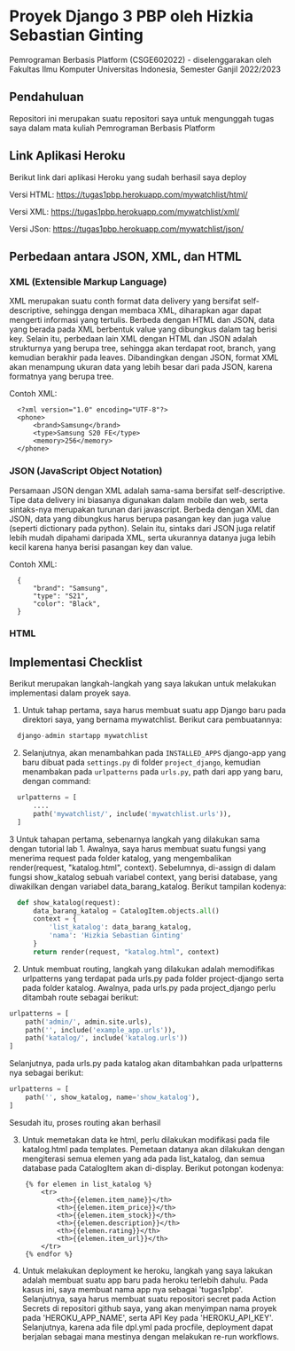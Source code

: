 # Proyek Django  3 PBP oleh Hizkia Sebastian Ginting

Pemrograman Berbasis Platform (CSGE602022) - diselenggarakan oleh Fakultas Ilmu Komputer Universitas Indonesia, Semester Ganjil 2022/2023

## Pendahuluan

Repositori ini merupakan suatu repositori saya untuk mengunggah tugas saya dalam mata kuliah Pemrograman Berbasis Platform

## Link Aplikasi Heroku

Berikut link dari aplikasi Heroku yang sudah berhasil saya deploy

Versi HTML:
https://tugas1pbp.herokuapp.com/mywatchlist/html/

Versi XML:
https://tugas1pbp.herokuapp.com/mywatchlist/xml/

Versi JSon:
https://tugas1pbp.herokuapp.com/mywatchlist/json/

## Perbedaan antara JSON, XML, dan HTML

### XML (Extensible Markup Language)
XML merupakan suatu conth format data delivery yang bersifat self-descriptive, sehingga dengan membaca XML, diharapkan agar dapat mengerti informasi yang tertulis. Berbeda dengan HTML dan JSON, data yang berada pada XML berbentuk value yang dibungkus dalam tag berisi key. Selain itu, perbedaan lain XML dengan HTML dan JSON adalah strukturnya yang berupa tree, sehingga akan terdapat root, branch, yang kemudian berakhir pada leaves. Dibandingkan dengan JSON, format XML akan menampung ukuran data yang lebih besar dari pada JSON, karena formatnya yang berupa tree.

Contoh XML:
  ```
    <?xml version="1.0" encoding="UTF-8"?>
    <phone>
        <brand>Samsung</brand>
        <type>Samsung S20 FE</type>
        <memory>256</memory>
    </phone>
  ```

### JSON (JavaScript Object Notation)
Persamaan JSON dengan XML adalah sama-sama bersifat self-descriptive. Tipe data delivery ini biasanya digunakan dalam mobile dan web, serta sintaks-nya merupakan turunan dari javascript. Berbeda dengan XML dan JSON, data yang dibungkus harus berupa pasangan key dan juga value (seperti dictionary pada python). Selain itu, sintaks dari JSON juga relatif lebih mudah dipahami daripada XML, serta ukurannya datanya juga lebih kecil karena hanya berisi pasangan key dan value.

Contoh XML:
  ```
    {
        "brand": "Samsung",
        "type": "S21",
        "color": "Black",
    }
  ```
### HTML

## Implementasi Checklist
Berikut merupakan langkah-langkah yang saya lakukan untuk melakukan implementasi dalam proyek saya.

1. Untuk tahap pertama, saya harus membuat suatu app Django baru pada direktori saya, yang bernama mywatchlist. Berikut cara pembuatannya:
  ```py
    django-admin startapp mywatchlist
  ```
2. Selanjutnya, akan menambahkan pada `INSTALLED_APPS` django-app yang baru dibuat pada `settings.py` di folder
`project_django`, kemudian menambakan pada `urlpatterns` pada `urls.py`, path dari app yang baru, dengan command:
  ```py
    urlpatterns = [
        ....
        path('mywatchlist/', include('mywatchlist.urls')),
    ]
  ```
3
Untuk tahapan pertama, sebenarnya langkah yang dilakukan sama dengan tutorial lab 1. Awalnya, saya harus membuat suatu fungsi yang menerima request pada folder katalog, yang mengembalikan render(request, "katalog.html", context). Sebelumnya, di-assign di dalam fungsi show_katalog sebuah variabel context, yang berisi database, yang diwakilkan dengan variabel data_barang_katalog. Berikut tampilan kodenya:

  ```py
    def show_katalog(request):
        data_barang_katalog = CatalogItem.objects.all()
        context = {
            'list_katalog': data_barang_katalog,
            'nama': 'Hizkia Sebastian Ginting'
        }
        return render(request, "katalog.html", context)
  ```
2. Untuk membuat routing, langkah yang dilakukan adalah memodifikas urlpatterns yang terdapat pada urls.py pada folder project-django serta pada folder katalog.
Awalnya, pada urls.py pada project_django perlu ditambah route sebagai berikut:
  ```py
  urlpatterns = [
      path('admin/', admin.site.urls),
      path('', include('example_app.urls')),
      path('katalog/', include('katalog.urls'))
  ]
  ```
  Selanjutnya, pada urls.py pada katalog akan ditambahkan pada urlpatterns nya sebagai berikut:
  ```py
  urlpatterns = [
      path('', show_katalog, name='show_katalog'),
  ]
  ```
  Sesudah itu, proses routing akan berhasil
  
3. Untuk memetakan data ke html, perlu dilakukan modifikasi pada file katalog.html pada templates. Pemetaan datanya akan dilakukan dengan mengiterasi semua elemen yang ada pada list_katalog, dan semua database pada CatalogItem akan di-display. Berikut potongan kodenya:
```
    {% for elemen in list_katalog %}
        <tr>
            <th>{{elemen.item_name}}</th>
            <th>{{elemen.item_price}}</th>
            <th>{{elemen.item_stock}}</th>
            <th>{{elemen.description}}</th>
            <th>{{elemen.rating}}</th>
            <th>{{elemen.item_url}}</th>
        </tr>
    {% endfor %}
```
4. Untuk melakukan deployment ke heroku, langkah yang saya lakukan adalah membuat suatu app baru pada heroku terlebih dahulu. Pada kasus ini, saya membuat nama app nya sebagai 'tugas1pbp'. Selanjutnya, saya harus membuat suatu repositori secret pada Action Secrets di repositori github saya, yang akan menyimpan nama proyek pada 'HEROKU_APP_NAME', serta API Key pada 'HEROKU_API_KEY'. Selanjutnya, karena ada file dpl.yml pada procfile, deployment dapat berjalan sebagai mana mestinya dengan melakukan re-run workflows.
